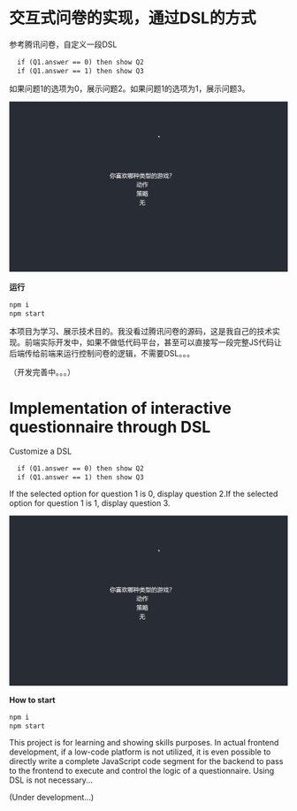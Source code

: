 # 交互式问卷的实现，通过DSL的方式

参考腾讯问卷，自定义一段DSL
```
  if (Q1.answer == 0) then show Q2
  if (Q1.answer == 1) then show Q3
```

如果问题1的选项为0，展示问题2。如果问题1的选项为1，展示问题3。

![](./images/1.gif)

**运行**
```
npm i 
npm start
```

本项目为学习、展示技术目的。我没看过腾讯问卷的源码，这是我自己的技术实现。前端实际开发中，如果不做低代码平台，甚至可以直接写一段完整JS代码让后端传给前端来运行控制问卷的逻辑，不需要DSL。。。

（开发完善中。。。）

# Implementation of interactive questionnaire through DSL

Customize a DSL
```
  if (Q1.answer == 0) then show Q2
  if (Q1.answer == 1) then show Q3
```


If the selected option for question 1 is 0, display question 2.If the selected option for question 1 is 1, display question 3.

![](./images/1.gif)

**How to start**
```
npm i 
npm start
```

This project is for learning and showing skills purposes. In actual frontend development, if a low-code platform is not utilized, it is even possible to directly write a complete JavaScript code segment for the backend to pass to the frontend to execute and control the logic of a questionnaire. Using DSL is not necessary...

(Under development...)
